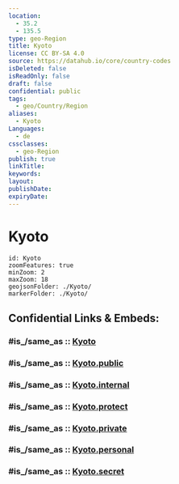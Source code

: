 ```yaml
---
location:
  - 35.2
  - 135.5
type: geo-Region
title: Kyoto
license: CC BY-SA 4.0
source: https://datahub.io/core/country-codes
isDeleted: false
isReadOnly: false
draft: false
confidential: public
tags:
  - geo/Country/Region
aliases:
  - Kyoto
Languages:
  - de
cssclasses:
  - geo-Region
publish: true
linkTitle:
keywords:
layout:
publishDate:
expiryDate:
---
```


# Kyoto

```leaflet
id: Kyoto
zoomFeatures: true 
minZoom: 2 
maxZoom: 18
geojsonFolder: ./Kyoto/
markerFolder: ./Kyoto/
```


## Confidential Links & Embeds: 

### #is_/same_as :: [Kyoto](/_Standards/Earth/Continent/Asia/Asia~East/Japan/Regions~Japan/Kansai/prefectures~Kansai/Kyoto.md) 

### #is_/same_as :: [Kyoto.public](/_public/Earth/Continent/Asia/Asia~East/Japan/Regions~Japan/Kansai/prefectures~Kansai/Kyoto.public.md) 

### #is_/same_as :: [Kyoto.internal](/_internal/Earth/Continent/Asia/Asia~East/Japan/Regions~Japan/Kansai/prefectures~Kansai/Kyoto.internal.md) 

### #is_/same_as :: [Kyoto.protect](/_protect/Earth/Continent/Asia/Asia~East/Japan/Regions~Japan/Kansai/prefectures~Kansai/Kyoto.protect.md) 

### #is_/same_as :: [Kyoto.private](/_private/Earth/Continent/Asia/Asia~East/Japan/Regions~Japan/Kansai/prefectures~Kansai/Kyoto.private.md) 

### #is_/same_as :: [Kyoto.personal](/_personal/Earth/Continent/Asia/Asia~East/Japan/Regions~Japan/Kansai/prefectures~Kansai/Kyoto.personal.md) 

### #is_/same_as :: [Kyoto.secret](/_secret/Earth/Continent/Asia/Asia~East/Japan/Regions~Japan/Kansai/prefectures~Kansai/Kyoto.secret.md)

